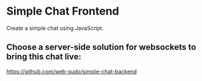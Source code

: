 # Simple Chat Frontend

Create a simple chat using JavaScript.

## Choose a server-side solution for websockets to bring this chat live:

https://github.com/web-sudo/simple-chat-backend